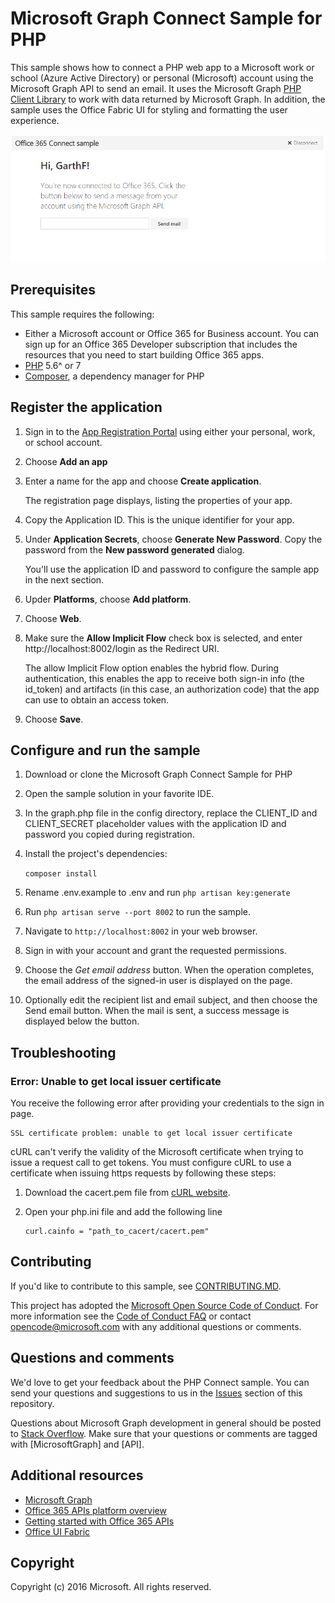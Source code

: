 # Microsoft Graph Connect Sample for PHP

This sample shows how to connect a PHP web app to a Microsoft work or school (Azure Active Directory) or personal (Microsoft) account using the Microsoft Graph API to send an email. It uses the Microsoft Graph [PHP Client Library](https://github.com/microsoftgraph/msgraph-sdk-php) to work with data returned by Microsoft Graph. In addition, the sample uses the Office Fabric UI for styling and formatting the user experience.

![PHP Connect sample screenshot](/readme-images/php-connect-sample.png)

## Prerequisites

This sample requires the following:

- Either a Microsoft account or Office 365 for Business account. You can sign up for an Office 365 Developer subscription that includes the resources that you need to start building Office 365 apps.
- [PHP](http://php.net/) 5.6^ or 7
- [Composer](https://getcomposer.org/), a dependency manager for PHP

## Register the application

1. Sign in to the [App Registration Portal](https://apps.dev.microsoft.com/) using either your personal, work, or school account.
2. Choose **Add an app**
3. Enter a name for the app and choose **Create application**.

    The registration page displays, listing the properties of your app.
    
4. Copy the Application ID. This is the unique identifier for your app.
5. Under **Application Secrets**, choose **Generate New Password**. Copy the password from the **New password generated** dialog. 

    You'll use the application ID and password to configure the sample app in the next section.

6. Upder **Platforms**, choose **Add platform**.
7. Choose **Web**.
8. Make sure the **Allow Implicit Flow** check box is selected, and enter http://localhost:8002/login as the Redirect URI. 

    The allow Implicit Flow option enables the hybrid flow. During authentication, this enables the app to receive both sign-in info (the id_token) and artifacts (in this case, an authorization code) that the app can use to obtain an access token.
    
9. Choose **Save**.

## Configure and run the sample

1. Download or clone the Microsoft Graph Connect Sample for PHP

2. Open the sample solution in your favorite IDE.

3. In the graph.php file in the config directory, replace the CLIENT_ID and CLIENT_SECRET placeholder values with the application ID and password you copied during registration.

4. Install the project's dependencies: 

    ```composer install```
    
5. Rename .env.example to .env and run ```php artisan key:generate```
    
6. Run ```php artisan serve --port 8002``` to run the sample.

7. Navigate to `http://localhost:8002` in your web browser.

8. Sign in with your account and grant the requested permissions.

9. Choose the *Get email address* button. When the operation completes, the email address of the signed-in user is displayed on the page.

10. Optionally edit the recipient list and email subject, and then choose the Send email button. When the mail is sent, a success message is displayed below the button.

## Troubleshooting

### Error: Unable to get local issuer certificate

You receive the following error after providing your credentials to the sign in page.
```
SSL certificate problem: unable to get local issuer certificate
```

cURL can't verify the validity of the Microsoft certificate when trying to issue a request call to get tokens. You must configure cURL to use a certificate when issuing https requests by following these steps:  

1. Download the cacert.pem file from [cURL website](http://curl.haxx.se/docs/caextract.html). 
2. Open your php.ini file and add the following line

	```
	curl.cainfo = "path_to_cacert/cacert.pem"
	```

## Contributing ##

If you'd like to contribute to this sample, see [CONTRIBUTING.MD](/CONTRIBUTING.md).

This project has adopted the [Microsoft Open Source Code of Conduct](https://opensource.microsoft.com/codeofconduct/). For more information see the [Code of Conduct FAQ](https://opensource.microsoft.com/codeofconduct/faq/) or contact [opencode@microsoft.com](mailto:opencode@microsoft.com) with any additional questions or comments.

## Questions and comments

We'd love to get your feedback about the PHP Connect sample. You can send your questions and suggestions to us in the [Issues](https://github.com/microsoftgraph/php-connect-rest-sample/issues) section of this repository.

Questions about Microsoft Graph development in general should be posted to [Stack Overflow](http://stackoverflow.com/questions/tagged/Office365+API). Make sure that your questions or comments are tagged with [MicrosoftGraph] and [API].
  
## Additional resources

* [Microsoft Graph](http://graph.microsoft.io/)
* [Office 365 APIs platform overview](https://msdn.microsoft.com/office/office365/howto/platform-development-overview)
* [Getting started with Office 365 APIs](http://dev.office.com/getting-started/office365apis)
* [Office UI Fabric](https://github.com/OfficeDev/Office-UI-Fabric)

## Copyright
Copyright (c) 2016 Microsoft. All rights reserved.
